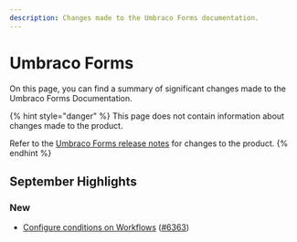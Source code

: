 ```yaml
---
description: Changes made to the Umbraco Forms documentation.
---
```


# Umbraco Forms

On this page, you can find a summary of significant changes made to the Umbraco Forms Documentation.

{% hint style="danger" %}
This page does not contain information about changes made to the product.

Refer to the [Umbraco Forms release notes](https://docs.umbraco.com/umbraco-forms/release-notes) for changes to the product.
{% endhint %}

## September Highlights

### New

* [Configure conditions on Workflows](https://docs.umbraco.com/umbraco-forms/editor/attaching-workflows#configuring-condition-on-a-workflow) ([#6363](https://github.com/umbraco/UmbracoDocs/pull/6363))
